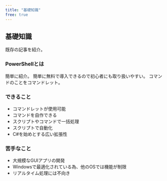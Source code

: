 ```yaml
---
title: "基礎知識"
free: true
---
```

## 基礎知識

既存の記事を紹介。

### PowerShellとは

簡単に紹介。
簡単に無料で導入できるので初心者にも取り扱いやすい。
コマンドのことをコマンドレット。

### できること

- コマンドレットが使用可能
- コマンドを自作できる
- スクリプトやコマンドで一括処理
- スクリプトで自動化
- C#を始めとする広い拡張性

### 苦手なこと

- 大規模なGUIアプリの開発
- Windowsで最適化されている為、他のOSでは機能が制限
- リアルタイム処理には不向き
